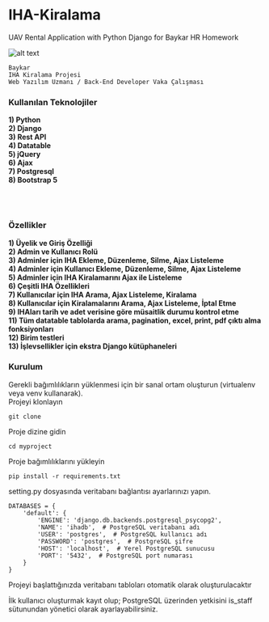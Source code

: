 # IHA-Kiralama
UAV Rental Application with Python Django for Baykar HR Homework

![alt text](https://guryeli.com/ss.png)

```
Baykar
IHA Kiralama Projesi
Web Yazılım Uzmanı / Back-End Developer Vaka Çalışması
```

<h3>Kullanılan Teknolojiler</h3>
<b>1) Python</b><br>
<b>2) Django</b><br>
<b>3) Rest API</b><br>
<b>4) Datatable</b><br>
<b>5) jQuery</b><br>
<b>6) Ajax</b><br>
<b>7) Postgresql</b><br>
<b>8) Bootstrap 5</b>

<br><br>

<h3>Özellikler</h3>
<b>1) Üyelik ve Giriş Özelliği</b><br>
<b>2) Admin ve Kullanıcı Rolü</b><br>
<b>3) Adminler için IHA Ekleme, Düzenleme, Silme, Ajax Listeleme</b><br>
<b>4) Adminler için Kullanıcı Ekleme, Düzenleme, Silme, Ajax Listeleme</b><br>
<b>5) Adminler için IHA Kiralamarını Ajax ile Listeleme</b><br>
<b>6) Çeşitli IHA Özellikleri</b><br>
<b>7) Kullanıcılar için IHA Arama, Ajax Listeleme, Kiralama</b><br>
<b>8) Kullanıcılar için Kiralamalarını Arama, Ajax Listeleme, İptal Etme</b><br>
<b>9) IHAları tarih ve adet verisine göre müsaitlik durumu kontrol etme</b><br>
<b>11) Tüm datatable tablolarda arama, pagination, excel, print, pdf çıktı alma fonksiyonları</b><br>
<b>12) Birim testleri</b><br>
<b>13) İşlevsellikler için ekstra Django kütüphaneleri</b><br>

<h3>Kurulum</h3>

Gerekli bağımlılıkların yüklenmesi için bir sanal ortam oluşturun (virtualenv veya venv kullanarak).<br>
Projeyi klonlayın
```
git clone
```

Proje dizine gidin
```
cd myproject
```

Proje bağımlılıklarını yükleyin
```
pip install -r requirements.txt
```

setting.py dosyasında veritabanı bağlantısı ayarlarınızı yapın.
```
DATABASES = {
    'default': {
        'ENGINE': 'django.db.backends.postgresql_psycopg2',
        'NAME': 'ihadb',  # PostgreSQL veritabanı adı
        'USER': 'postgres',  # PostgreSQL kullanıcı adı
        'PASSWORD': 'postgres',  # PostgreSQL şifre
        'HOST': 'localhost',  # Yerel PostgreSQL sunucusu
        'PORT': '5432',  # PostgreSQL port numarası
    }
}
```

Projeyi başlattığınızda veritabanı tabloları otomatik olarak oluşturulacaktır

İlk kullanıcı oluşturmak kayıt olup; PostgreSQL üzerinden yetkisini is_staff sütunundan yönetici olarak ayarlayabilirsiniz.
